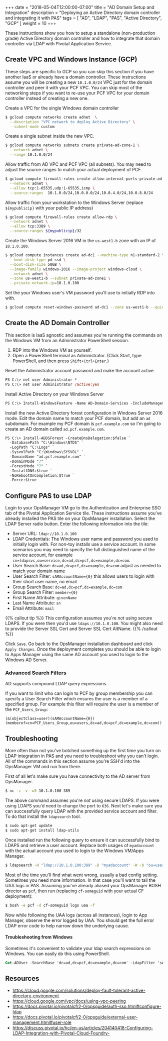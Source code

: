+++
date = "2018-05-04T12:00:00-07:00"
title = "AD Domain Setup and Integration"
description = "Deploying an Active Directory domain controller and integrating it with PAS"
tags = [ "AD", "LDAP", "PAS", "Active Directory", "GCP" ]
weight = 10
+++

These instructions show you how to setup a standalone (non-production grade) Active Directory domain controller and how to integrate that domain controller via LDAP with Pivotal Application Service.

## Create VPC and Windows Instance (GCP)

These steps are specific to GCP so you can skip this section if you have another IaaS or already have a domain controller. These instructions assume you will be creating a new `10.1.0.0/24` VPC just for the domain controller and peer it with your PCF VPC. You can skip most of the networking steps if you want to re-use your PCF VPC for your domain controller instead of creating a new one.

Create a VPC for the single Windows domain controller

```sh
$ gcloud compute networks create adnet  \
  --description "VPC network to deploy Active Directory" \
  --subnet-mode custom
```

Create a single subnet inside the new VPC.

```sh
$ gcloud compute networks subnets create private-ad-zone-1 \
  --network adnet \
  --range 10.1.0.0/24
```

Allow traffic from AD VPC and PCF VPC (all subnets). You may need to adjust the source ranges to match your actual deployment of PCF.

```sh
$ gcloud compute firewall-rules create allow-internal-ports-private-ad \
  --network adnet \
  --allow tcp:1-65535,udp:1-65535,icmp \
  --source-ranges  10.1.0.0/24,10.0.0.0/24,10.0.4.0/24,10.0.8.0/24
```

Allow traffic from your workstation to the Windows Server (replace `${mypublicip}` with _your_ public IP address)

```sh
$ gcloud compute firewall-rules create allow-rdp \
  --network adnet \
  --allow tcp:3389 \
  --source-ranges ${mypublicip}/32
```

Create the Windows Server 2016 VM in the `us-west1-b` zone with an IP of `10.1.0.100`.

```sh
$ gcloud compute instances create ad-dc1 --machine-type n1-standard-2 \
  --boot-disk-type pd-ssd \
  --boot-disk-size 50GB \
  --image-family windows-2016 --image-project windows-cloud \
  --network adnet \
  --zone us-west1-b --subnet private-ad-zone1 \
  --private-network-ip=10.1.0.100
```

Set the your Windows user's VM password you'll use to initially RDP into with.

```sh
$ gcloud compute reset-windows-password ad-dc1 --zone us-west1-b --quiet
```

## Create the AD Domain Controller

This section is IaaS agnostic and assumes you're running the commands on the Windows VM from an Administrator PowerShell session.

1. RDP into the Windows VM as yourself.
2. Open a PowerShell terminal as Administrator. (Click Start, type PowerShell, and then press `Shift+Ctrl+Enter`.)

Reset the Administrator account password and make the account active

```ps
PS C:\> net user Administrator *
PS C:\> net user Administrator /active:yes
```

Install Active Directory on your Windows Server

```ps
PS C:\> Install-WindowsFeature -Name AD-Domain-Services -IncludeManagementTools
```

Install the new Active Directory forest configuration in Windows Server 2016 mode. Edit the domain name to match your PCF domain, but add an `ad` subdomain. For example my PCF domain is `pcf.example.com` so I'm going to create an AD domain called `ad.pcf.example.com`.

```ps
PS C:\> Install-ADDSForest -CreateDnsDelegation:$false `
  -DatabasePath "C:\Windows\NTDS" `
  -LogPath "C:\Logs" `
  -SysvolPath "C:\Windows\SYSVOL" `
  -DomainName "ad.pcf.example.com" `
  -DomainMode "7" `
  -ForestMode "7" `
  -InstallDNS:$true `
  -NoRebootOnCompletion:$true `
  -Force:$true
```

## Configure PAS to use LDAP

Login to your OpsManager VM go to the Authentication and Enterprise SSO tab of the Pivotal Application Service tile. These instructions assume you've already installed the PAS tile on your OpsManager installation. Select the LDAP Server radio button. Enter the following information into the tile:

- Server URL: `ldap://10.1.0.100`
- LDAP Credentials: The Windows user name and password you used to initially login with. For non-toy installs use a service account. In some scenarios you may need to specify the full distinguished name of the service account, for example `cn=ldapsvc,ou=service,dc=ad,dc=pcf,dc=example,dc=com`.
- User Search Base: `dc=ad,dc=pcf,dc=example,dc=com` adjust as needed to match your domain name
- User Search Filter: `sAMAccountName={0}` this allows users to login with their short user name, no email
- Group Search Base: `dc=ad,dc=pcf,dc=example,dc=com`
- Group Search Filter: `member={0}`
- First Name Attribute: `givenName`
- Last Name Attribute: `sn`
- Email Attribute: `mail`

{{% callout tip %}}
This configuration assumes you're _not_ using secure LDAPS. If you were then you'd use `ldaps://10.1.0.100`. You might also need to provide the Server SSL Cert and Server SSL Cert AltName.
{{% /callout %}}

Click `Save`. Go back to the OpsManager installation dashboard and click `Apply Changes`. Once the deployment completes you should be able to login to Apps Manager using the same AD account you used to login to the Windows AD Server.

### Advanced Search Filters

AD supports compound LDAP query expressions.

If you want to limit who can login to PCF by group membership you can specify a User Search Filter which ensures the user is a member of a specified group. For example this filter will require the user is a member of the `PCF_Users_Group`:

```
(&(objectClass=user)(sAMAccountName={0})(memberof=cn=PCF_Users_Group,ou=users,dc=ad,dc=pcf,dc=example,dc=com))
```

## Troubleshooting

More often than not you've botched something up the first time you turn on LDAP integration in PAS and you need to troubleshoot why you can't login. All of the commands in this section assume you're SSH'd into the OpsManager VM and run from there.

First of all let's make sure you have connectivity to the AD server from OpsManager. 

```sh
$ nc -z -v -w5 10.1.0.100 389
```

The above command assumes you're _not_ using secure LDAPS. If you were using LDAPS you'd need to change the port to `636`. Next let's make sure you can successfully query LDAP with the provided service account and filter. To do that install the `ldapsearch` tool.

```sh
$ sudo apt-get update
$ sudo apt-get install ldap-utils
```

Once installed run the following query to ensure it can successfully bind to LDAPS and retrieve a user account. Replace both usages of `myadaccount` with the actual account you used to login to the Windows VM/Apps Manager.

```sh
$ ldapsearch -H "ldap://10.1.0.100:389" -D "myadaccount" -W -b "ou=users,dc=ad,dc=pcf,dc=example,dc=com" 'sAMAccountName=myadaccount'
```

Most of the time you'll find what went wrong, usually a bad config setting. Sometimes you need more information. In that case you'll want to tail the UAA logs in PAS. Assuming you've already aliased your OpsManager BOSH director as `pcf`, then run (replacing `cf-someguid` with your actual CF deployment):

```sh
$ bosh -e pcf -d cf-someguid logs uaa -f
```

Now while following the UAA logs (across all instances), login to App Manager, observe the error logged by UAA. You should get the full error LDAP error code to help narrow down the underlying cause.

#### Troubleshooting from Windows

Sometimes it's convenient to validate your ldap search expressions on Windows. You can easily do this using PowerShell.

```ps
Get-ADUser -SearchBase 'dc=ad,dc=pcf,dc=example,dc=com' -LdapFilter 'sAMAccountName=yourUserName'
```

## Resources
* https://cloud.google.com/solutions/deploy-fault-tolerant-active-directory-environment
* https://cloud.google.com/vpc/docs/using-vpc-peering
* https://docs.pivotal.io/pivotalcf/2-0/opsguide/auth-sso.html#configure-ldap
* https://docs.pivotal.io/pivotalcf/2-0/opsguide/external-user-management.html#user-role
* https://discuss.pivotal.io/hc/en-us/articles/204140418-Configuring-LDAP-Integration-with-Pivotal-Cloud-Foundry-
